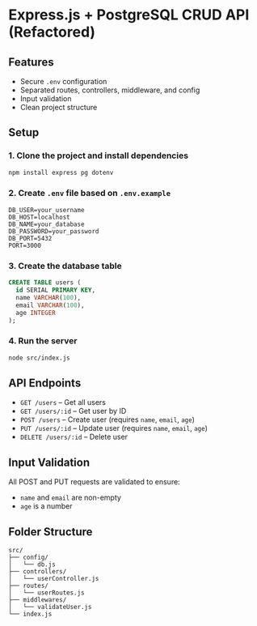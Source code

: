# Express.js + PostgreSQL CRUD API (Refactored)

## Features
- Secure `.env` configuration
- Separated routes, controllers, middleware, and config
- Input validation
- Clean project structure

## Setup

### 1. Clone the project and install dependencies
```bash
npm install express pg dotenv
```

### 2. Create `.env` file based on `.env.example`
```env
DB_USER=your_username
DB_HOST=localhost
DB_NAME=your_database
DB_PASSWORD=your_password
DB_PORT=5432
PORT=3000
```

### 3. Create the database table
```sql
CREATE TABLE users (
  id SERIAL PRIMARY KEY,
  name VARCHAR(100),
  email VARCHAR(100),
  age INTEGER
);
```

### 4. Run the server
```bash
node src/index.js
```

## API Endpoints
- `GET /users` – Get all users
- `GET /users/:id` – Get user by ID
- `POST /users` – Create user (requires `name`, `email`, `age`)
- `PUT /users/:id` – Update user (requires `name`, `email`, `age`)
- `DELETE /users/:id` – Delete user

## Input Validation
All POST and PUT requests are validated to ensure:
- `name` and `email` are non-empty
- `age` is a number

## Folder Structure
```
src/
├── config/
│   └── db.js
├── controllers/
│   └── userController.js
├── routes/
│   └── userRoutes.js
├── middlewares/
│   └── validateUser.js
└── index.js
```
